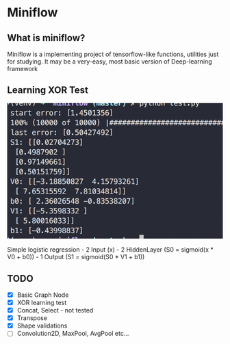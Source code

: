 
# Miniflow

## What is miniflow?

Miniflow is a implementing project of tensorflow-like functions, utilities just for studying.
It may be a very-easy, most basic version of Deep-learning framework

## Learning XOR Test

![xor_result](static/xor_result.png)

Simple logistic regression
    - 2 Input (x)
    - 2 HiddenLayer (S0 = sigmoid(x * V0 + b0))
    - 1 Output (S1 = sigmoid(S0 * V1 + b1))


## TODO

- [x] Basic Graph Node
- [x] XOR learning test
- [x] Concat, Select - not tested
- [x] Transpose
- [x] Shape validations
- [ ] Convolution2D, MaxPool, AvgPool etc...
